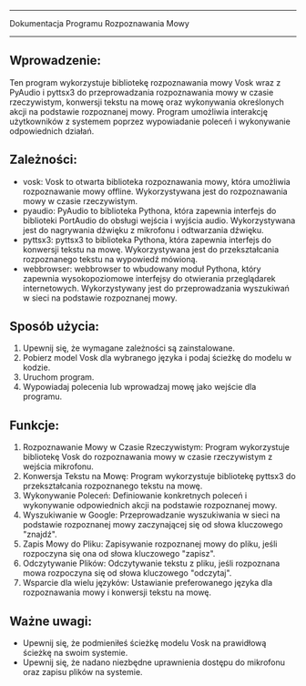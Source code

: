 **************************************************
Dokumentacja Programu Rozpoznawania Mowy
**************************************************

Wprowadzenie:
--------------
Ten program wykorzystuje bibliotekę rozpoznawania mowy Vosk wraz z PyAudio i pyttsx3 do przeprowadzania rozpoznawania mowy w czasie rzeczywistym, konwersji tekstu na mowę oraz wykonywania określonych akcji na podstawie rozpoznanej mowy. Program umożliwia interakcję użytkowników z systemem poprzez wypowiadanie poleceń i wykonywanie odpowiednich działań.

Zależności:
--------------
- vosk: Vosk to otwarta biblioteka rozpoznawania mowy, która umożliwia rozpoznawanie mowy offline. Wykorzystywana jest do rozpoznawania mowy w czasie rzeczywistym.
- pyaudio: PyAudio to biblioteka Pythona, która zapewnia interfejs do biblioteki PortAudio do obsługi wejścia i wyjścia audio. Wykorzystywana jest do nagrywania dźwięku z mikrofonu i odtwarzania dźwięku.
- pyttsx3: pyttsx3 to biblioteka Pythona, która zapewnia interfejs do konwersji tekstu na mowę. Wykorzystywana jest do przekształcania rozpoznanego tekstu na wypowiedź mówioną.
- webbrowser: webbrowser to wbudowany moduł Pythona, który zapewnia wysokopoziomowe interfejsy do otwierania przeglądarek internetowych. Wykorzystywany jest do przeprowadzania wyszukiwań w sieci na podstawie rozpoznanej mowy.

Sposób użycia:
--------------
1. Upewnij się, że wymagane zależności są zainstalowane.
2. Pobierz model Vosk dla wybranego języka i podaj ścieżkę do modelu w kodzie.
3. Uruchom program.
4. Wypowiadaj polecenia lub wprowadzaj mowę jako wejście dla programu.

Funkcje:
--------------
1. Rozpoznawanie Mowy w Czasie Rzeczywistym: Program wykorzystuje bibliotekę Vosk do rozpoznawania mowy w czasie rzeczywistym z wejścia mikrofonu.
2. Konwersja Tekstu na Mowę: Program wykorzystuje bibliotekę pyttsx3 do przekształcania rozpoznanego tekstu na mowę.
3. Wykonywanie Poleceń: Definiowanie konkretnych poleceń i wykonywanie odpowiednich akcji na podstawie rozpoznanej mowy.
4. Wyszukiwanie w Google: Przeprowadzanie wyszukiwania w sieci na podstawie rozpoznanej mowy zaczynającej się od słowa kluczowego "znajdź".
5. Zapis Mowy do Pliku: Zapisywanie rozpoznanej mowy do pliku, jeśli rozpoczyna się ona od słowa kluczowego "zapisz".
6. Odczytywanie Plików: Odczytywanie tekstu z pliku, jeśli rozpoznana mowa rozpoczyna się od słowa kluczowego "odczytaj".
7. Wsparcie dla wielu języków: Ustawianie preferowanego języka dla rozpoznawania mowy i konwersji tekstu na mowę.

Ważne uwagi:
--------------
- Upewnij się, że podmieniłeś ścieżkę modelu Vosk na prawidłową ścieżkę na swoim systemie.
- Upewnij się, że nadano niezbędne uprawnienia dostępu do mikrofonu oraz zapisu plików na systemie.

